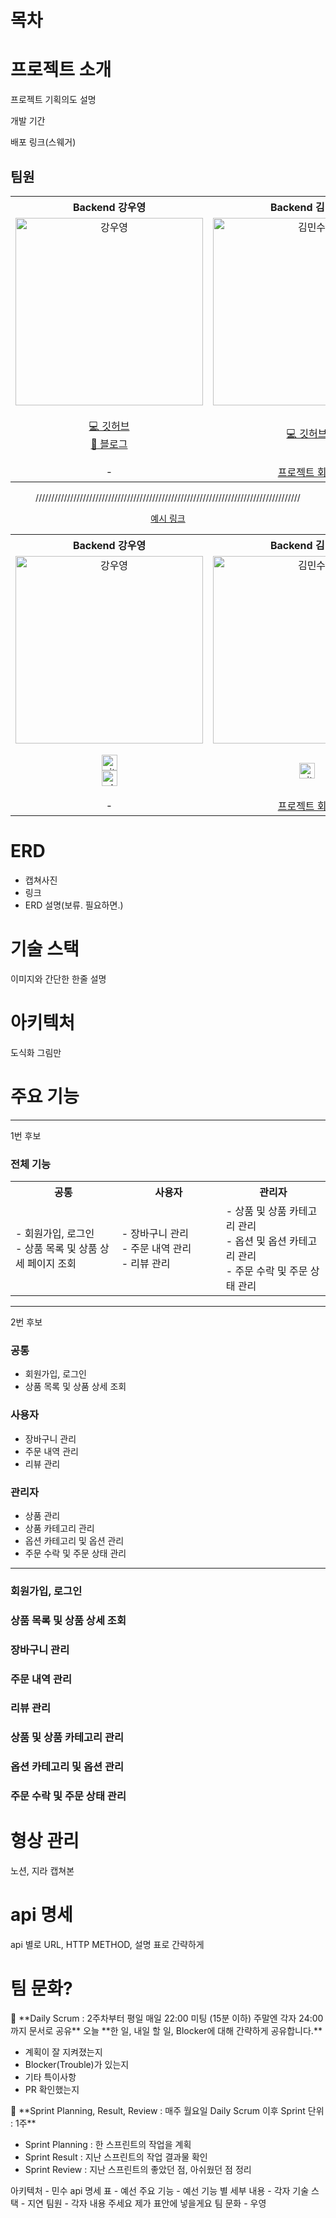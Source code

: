 # 목차

# 프로젝트 소개

프로젝트 기획의도
설명

개발 기간

배포 링크(스웨거)

## 팀원
<div align="center">

<table align="center"><!-- 팀원 표 -->
  <tr>
   <th>
    Backend 강우영
   </th>
   <th>
    Backend 김민수
   </th>
   <th >
    Backend 김영선
   </th>
   <th >
    Backend 박예선
   </th>
   <th >
    Backend 백지연
   </th>
   </tr>
  <tr>
    <td align="center">
        <img src="https://github.com/YesunPark/cafe-bom/assets/108933466/801e2b25-e3fa-4c9e-83e3-43b3b0280a78" width=300px alt="강우영"> 
        <br/>
    </td>
    <td align="center">
        <img src="https://github.com/YesunPark/cafe-bom/assets/108933466/871f84d5-a2da-49e0-927e-8c023f2419ed" width=300px alt="김민수"> 
        <br/>
   </td>
    <td align="center">
        <img src="https://github.com/YesunPark/cafe-bom/assets/108933466/98f1d69f-3890-45af-9c90-2221b478dd7b" width=300px alt="김영선"> 
        <br/>
   </td>
    <td align="center">
        <img src="https://user-images.githubusercontent.com/61264510/220117269-9ca3a740-5483-4c26-83f1-3fe2aa3f957b.png" width=300px alt="박예선"> 
        <br/>
   </td>
    <td align="center">
        <img src="https://github.com/YesunPark/cafe-bom/assets/108933466/77fe609d-7718-434e-b1ca-98dc61a40816" width=300px alt="백지연"> 
        <br/>
   </td>
  </tr>
  <tr>
    <td align="center" class="우영">
        <a href="https://github.com/sunlake123">💻 깃허브</a>
        <br/>
        <a href="https://velog.io/@sunlake123">📖 블로그</a>
   </td>
   <td align="center" class="민수">
        <a href="https://github.com/bingsoo95">💻 깃허브</a>
   </td>
   <td align="center" class="영선">
        <a href="https://github.com/thsu1084">💻 깃허브</a>
        <br/>
        <a href="http://www.naver.com">📖 블로그</a>
        <br/>   
        <a href="http://www.naver.com">📬 이메일</a>
   </td>
   <td align="center" class="예선">
        <a href="http://www.naver.com">💻 깃허브</a>
        <br/>
        <a href="https://velog.io/@lynn080">📖 블로그</a>
        <br/>   
        <a href="http://www.naver.com">📬 이메일</a>
   </td>
   <td align="center" class="지연">
        <a href="https://github.com/rkoji">💻 깃허브</a>
   </td>
  </tr>
  <tr>
    <td align="center" class="우영">
        -
   </td>
    <td align="center" class="민수">
        <a href="https://velog.io/@lynn080">프로젝트 회고</a>
   </td>
    <td align="center" class="영선">
        <a href="https://velog.io/@lynn080">프로젝트 회고</a>
   </td>
    <td align="center" class="예선">
        <a href="https://velog.io/@lynn080">프로젝트 회고</a>
   </td>
    <td align="center" class="지연">
        <a href="">프로젝트 회고</a>
   </td>
  </tr>
</table>

////////////////////////////////////////////////////////////////////////////////////

[예시 링크](./docs/jiyeon-review.md)

<table align="center"><!-- 팀원 표2 -->
  <tr>
   <th >
    Backend 강우영
   </th>
   <th>
    Backend 김민수
   </th>
   <th >
    Backend 김영선
   </th>
   <th >
    Backend 박예선
   </th>
   <th >
    Backend 백지연
   </th>
   </tr>
  <tr>
    <td align="center">
        <img src="https://github.com/YesunPark/cafe-bom/assets/108933466/801e2b25-e3fa-4c9e-83e3-43b3b0280a78" width=300px alt="강우영"> 
        <br/>
    </td>
    <td align="center">
        <img src="https://github.com/YesunPark/cafe-bom/assets/108933466/871f84d5-a2da-49e0-927e-8c023f2419ed" width=300px alt="김민수"> 
        <br/>
    </td>
    <td align="center">
        <img src="https://github.com/YesunPark/cafe-bom/assets/108933466/98f1d69f-3890-45af-9c90-2221b478dd7b" width=300px alt="김영선"> 
        <br/>
    </td>
    <td align="center">
        <img src="https://user-images.githubusercontent.com/61264510/220117269-9ca3a740-5483-4c26-83f1-3fe2aa3f957b.png" width=300px alt="박예선"> 
        <br/>
    </td>
    <td align="center">
        <img src="https://github.com/YesunPark/cafe-bom/assets/108933466/77fe609d-7718-434e-b1ca-98dc61a40816" width=300px alt="백지연"> 
        <br/>
    </td>
  </tr>
  <tr>
    <td align="center" class="우영">
        <a href="https://github.com/sunlake123"><img alt="github-link" height="25" src="https://img.shields.io/badge/GitHub-181717?style=flat-square&logo=GitHub&logoColor=white"/></a>
        <br/>
        <a href="https://velog.io/@sunlake123"><img alt="vlog-link" height="25" src="https://img.shields.io/badge/Tech blog-20C997?style=flat-square&logo=Velog&&logoColor=white"/></a>
   </td>
   <td align="center" class="민수">
        <a href="https://github.com/bingsoo95"><img alt="github-link" height="25" src="https://img.shields.io/badge/GitHub-181717?style=flat-square&logo=GitHub&logoColor=white"/></a>
   </td>
   <td align="center" class="영선">
        <a href="https://github.com/thsu1084"><img alt="github-link" height="25" src="https://img.shields.io/badge/GitHub-181717?style=flat-square&logo=GitHub&logoColor=white"/></a>
        <br/>
        <a href="https://velog.io/@lynn080"><img alt="vlog-link" height="25" src="https://img.shields.io/badge/Tech blog-20C997?style=flat-square&logo=Velog&&logoColor=white"/></a>
        <br/>   
        <a href="mailto:lynn08082@gmail.com"><img alt="gmail-link" height="25" src="https://img.shields.io/badge/Email-d14836?style=flat-square&logo=Gmail&&logoColor=white"/></a>
   </td>
   <td align="center" class="예선">
        <a href="https://github.com/YesunPark"><img alt="github-link" height="25" src="https://img.shields.io/badge/GitHub-181717?style=flat-square&logo=GitHub&logoColor=white"/></a>
        <br/>
        <a href="https://velog.io/@lynn080"><img alt="vlog-link" height="25" src="https://img.shields.io/badge/Tech blog-20C997?style=flat-square&logo=Velog&&logoColor=white"/></a>
        <br/>   
        <a href="mailto:lynn08082@gmail.com"><img alt="gmail-link" height="25" src="https://img.shields.io/badge/Email-d14836?style=flat-square&logo=Gmail&&logoColor=white"/></a>
   </td>
   <td align="center" class="지연">
        <a href="https://github.com/rkoji"><img alt="github-link" height="25" src="https://img.shields.io/badge/GitHub-181717?style=flat-square&logo=GitHub&logoColor=white"/></a>
   </td>
  </tr>
  <tr>
    <td align="center" class="우영">
        -
   </td>
    <td align="center" class="민수">
        <a href="https://velog.io/@lynn080">프로젝트 회고</a>
   </td>
    <td align="center" class="영선">
        <a href="https://velog.io/@lynn080">프로젝트 회고</a>
   </td>
    <td align="center" class="예선">
        <a href="">프로젝트 회고</a>
   </td>
    <td align="center" class="지연">
        <a href="https://velog.io/@lynn080">프로젝트 회고</a>
   </td>
  </tr>

</table>
</div>

# ERD

- 캡쳐사진
- 링크
- ERD 설명(보류. 필요하면.)

# 기술 스택

이미지와 간단한 한줄 설명

# 아키텍처

도식화 그림만

# 주요 기능

---
1번 후보

### 전체 기능
<table align="center"><!-- 팀원 표 -->
  <tr>
   <th>
    공통
   </th>
   <th>
    사용자
   </th>
   <th >
    관리자
   </th>
   </tr>
  <tr>
   <td align="left" width="350px" class="공통">
    - 회원가입, 로그인
    <br/>
    - 상품 목록 및 상품 상세 페이지 조회
   </td>
   <td align="left" width="350px" class="사용자">
    - 장바구니 관리
    <br/>
    - 주문 내역 관리
    <br/>
    - 리뷰 관리
   </td>
   <td align="left" width="350px" class="관리자">
    - 상품 및 상품 카테고리 관리
    <br/>
    - 옵션 및 옵션 카테고리 관리
    <br/>
    - 주문 수락 및 주문 상태 관리
   </td>
  </tr>
</table>

---

2번 후보

### 공통

- 회원가입, 로그인
- 상품 목록 및 상품 상세 조회

### 사용자

- 장바구니 관리
- 주문 내역 관리
- 리뷰 관리

### 관리자
- 상품 관리
- 상품 카테고리 관리
- 옵션 카테고리 및 옵션 관리
- 주문 수락 및 주문 상태 관리

---

### 회원가입, 로그인

### 상품 목록 및 상품 상세 조회

### 장바구니 관리

### 주문 내역 관리

### 리뷰 관리

### 상품 및 상품 카테고리 관리

### 옵션 카테고리 및 옵션 관리

### 주문 수락 및 주문 상태 관리

# 형상 관리

노션, 지라 캡쳐본

# api 명세

api 별로 URL, HTTP METHOD, 설명
표로 간략하게

# 팀 문화?

<aside>
📌 **Daily Scrum
 : 2주차부터 평일 매일 22:00 미팅 (15분 이하)
주말엔 각자 24:00까지 문서로 공유**
오늘 **한 일, 내일 할 일, Blocker에 대해 간략하게 공유합니다.**

- 계획이 잘 지켜졌는지
- Blocker(Trouble)가 있는지
- 기타 특이사항
- PR 확인했는지

</aside>


<aside>
📌 **Sprint Planning, Result, Review
: 매주 월요일 Daily Scrum 이후
Sprint 단위 : 1주**

- Sprint Planning : 한 스프린트의 작업을 계획
- Sprint Result : 지난 스프린트의 작업 결과물 확인
- Sprint Review : 지난 스프린트의 좋았던 점, 아쉬웠던 점 정리

</aside>


아키텍처 - 민수
api 명세 표 - 예선
주요 기능 - 예선
기능 별 세부 내용 - 각자
기술 스택 - 지연
팀원 - 각자 내용 주세요 제가 표안에 넣을게요
팀 문화 - 우영 